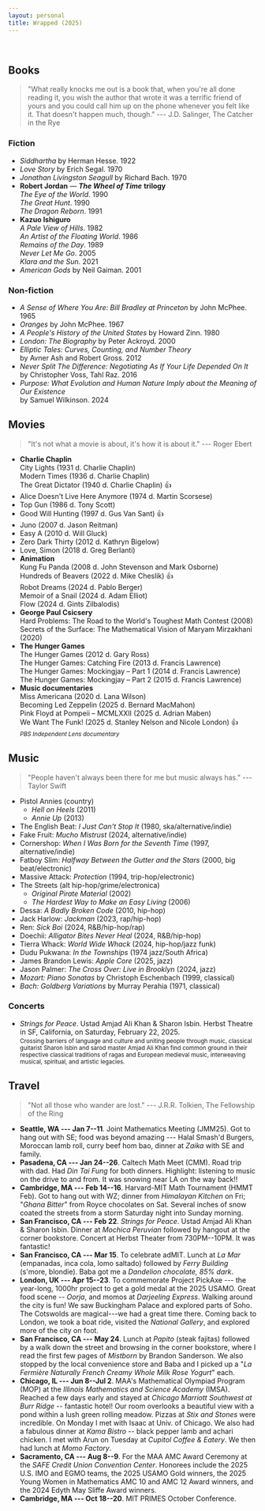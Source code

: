 ```yaml
---
layout: personal
title: Wrapped (2025)
---
```

<br>

## Books

> "What really knocks me out is a book that, when you're all done reading it, you wish the author that wrote it was a terrific friend of yours and you could call him up on the phone whenever you felt like it. That doesn't happen much, though." --- J.D. Salinger, The Catcher in the Rye

### Fiction
- *Siddhartha* by Herman Hesse. 1922
- *Love Story* by Erich Segal. 1970
- *Jonathan Livingston Seagull* by Richard Bach. 1970
- **Robert Jordan** &mdash; ***The Wheel of Time*** **trilogy**  <br>
  *The Eye of the World*. 1990 <br>
  *The Great Hunt*. 1990 <br>
  *The Dragon Reborn*. 1991
- **Kazuo Ishiguro** <br>
  *A Pale View of Hills*. 1982 <br>
  *An Artist of the Floating World*. 1986 <br>
  *Remains of the Day*. 1989 <br>
  *Never Let Me Go*. 2005 <br>
  *Klara and the Sun*. 2021
- *American Gods* by Neil Gaiman. 2001

### Non-fiction
- *A Sense of Where You Are: Bill Bradley at Princeton* by John McPhee. 1965
- *Oranges* by John McPhee. 1967
- *A People's History of the United States* by Howard Zinn. 1980
- *London: The Biography* by Peter Ackroyd. 2000
- *Elliptic Tales: Curves, Counting, and Number Theory* <br> by Avner Ash and Robert Gross. 2012
- *Never Split The Difference: Negotiating As If Your Life Depended On It* <br> by Christopher Voss, Tahl Raz. 2016
- *Purpose: What Evolution and Human Nature Imply about the Meaning of Our Existence* <br> by Samuel Wilkinson. 2024

## Movies

> "It's not what a movie is about, it's how it is about it." --- Roger Ebert 

- **Charlie Chaplin** <br>
  City Lights (1931 d. Charlie Chaplin) <br>
  Modern Times (1936 d. Charlie Chaplin) <br>
  The Great Dictator (1940 d. Charlie Chaplin)  👍
- Alice Doesn't Live Here Anymore (1974 d. Martin Scorsese)
- Top Gun (1986 d. Tony Scott)
- Good Will Hunting (1997 d. Gus Van Sant)  👍
- Juno (2007 d. Jason Reitman)
- Easy A (2010 d. Will Gluck)
- Zero Dark Thirty (2012 d. Kathryn Bigelow)
- Love, Simon (2018 d. Greg Berlanti)
- **Animation** <br>
  Kung Fu Panda (2008 d. John Stevenson and Mark Osborne) <br>
  Hundreds of Beavers (2022 d. Mike Cheslik) 👍  <br>
  Robot Dreams (2024 d. Pablo Berger) <br>
  Memoir of a Snail (2024 d. Adam Elliot) <br>
  Flow (2024 d. Gints Zilbalodis) <br>
- **George Paul Csicsery** <br>
  Hard Problems: The Road to the World's Toughest Math Contest (2008) <br>
  Secrets of the Surface: The Mathematical Vision of Maryam Mirzakhani (2020)
- **The Hunger Games** <br>
  The Hunger Games (2012 d. Gary Ross) <br>
  The Hunger Games: Catching Fire (2013 d. Francis Lawrence) <br>
  The Hunger Games: Mockingjay – Part 1 (2014 d. Francis Lawrence) <br>
  The Hunger Games: Mockingjay – Part 2 (2015 d. Francis Lawrence)
- **Music documentaries** <br>
  Miss Americana (2020 d. Lana Wilson) <br>
  Becoming Led Zeppelin (2025 d. Bernard MacMahon) <br>
  Pink Floyd at Pompeii – MCMLXXII (2025 d. Adrian Maben) <br>
  We Want The Funk! (2025 d. Stanley Nelson and Nicole London) 👍 <br> <small>_PBS Independent Lens documentary_</small>



## Music 

> "People haven't always been there for me but music always has." --- Taylor Swift

- Pistol Annies (country)
  - *Hell on Heels* (2011)
  - *Annie Up* (2013) 
- The English Beat: *I Just Can't Stop It* (1980, ska/alternative/indie)
- Fake Fruit: *Mucho Mistrust* (2024, alternative/indie)
- Cornershop: *When I Was Born for the Seventh Time* (1997, alternative/indie)
- Fatboy Slim: *Halfway Between the Gutter and the Stars*  (2000, big beat/electronic)
- Massive Attack: *Protection* (1994, trip-hop/electronic)
- The Streets (alt hip-hop/grime/electronica)
  - *Original Pirate Material* (2002)
  - *The Hardest Way to Make an Easy Living* (2006)
- Dessa: *A Badly Broken Code* (2010, hip-hop)
- Jack Harlow: *Jackman* (2023, rap/hip-hop)
- Ren: *Sick Boi* (2024, R&B/hip-hop/rap)
- Doechii: *Alligator Bites Never Heal* (2024, R&B/hip-hop)
- Tierra Whack: *World Wide Whack* (2024, hip-hop/jazz funk)
- Dudu Pukwana: *In the Townships* (1974 jazz/South Africa)
- James Brandon Lewis: *Apple Core* (2025, jazz)
- Jason Palmer: _The Cross Over: Live in Brooklyn_ (2024, jazz)
- *Mozart: Piano Sonatas* by Christoph Eschenbach (1999, classical)
- *Bach: Goldberg Variations* by Murray Perahia (1971, classical)
  

### Concerts

- *Strings for Peace*. Ustad Amjad Ali Khan & Sharon Isbin. Herbst Theatre in SF, California, on Saturday, February 22, 2025. <br> <small>Crossing barriers of language and culture and uniting people through music, classical guitarist Sharon Isbin and sarod master Amjad Ali Khan find common ground in their respective classical traditions of ragas and European medieval music, interweaving musical, spiritual, and artistic legacies.</small>


## Travel

> "Not all those who wander are lost." --- J.R.R. Tolkien, The Fellowship of the Ring

- **Seattle, WA --- Jan 7--11**. Joint Mathematics Meeting (JMM25). Got to hang out with SE; food was beyond amazing --- Halal Smash'd Burgers, Moroccan lamb roll, curry beef hom bao, dinner at *Zaika* with SE and family.
- **Pasadena, CA --- Jan 24--26**. Caltech Math Meet (CMM). Road trip with dad. Had *Din Tai Fung* for both dinners. Highlight: listening to music on the drive to and from. It was snowing near LA on the way back!!
- **Cambridge, MA --- Feb 14--16**. Harvard-MIT Math Tournament (HMMT Feb). Got to hang out with WZ; dinner from *Himalayan Kitchen* on Fri; "*Ghana Bitter*" from Royce chocolates on Sat. Several inches of snow coated the streets from a storm Saturday night into Sunday morning.
- **San Francisco, CA --- Feb 22**. *Strings for Peace*. Ustad Amjad Ali Khan & Sharon Isbin. Dinner at *Mochica Peruvian* followed by hangout at the corner bookstore. Concert at Herbst Theater from 730PM--10PM. It was fantastic!
- **San Francisco, CA --- Mar 15**. To celebrate adMIT. Lunch at *La Mar* (empanadas, inca cola, lomo saltado) followed by _Ferry Building_ (s'more, blondie). Baba got me a *Dandelion chocolate, 85% dark*.
- **London, UK --- Apr 15--23**. To commemorate Project PickAxe --- the year-long, 1000hr project to get a gold medal at the 2025 USAMO. Great food scene -- _Oorja_, and momos at _Darjeeling Express_. Walking around the city is fun! We saw Buckingham Palace and explored parts of Soho. The Cotswolds are magical---we had a great time there. Coming back to London, we took a boat ride, visited the _National Gallery_, and explored more of the city on foot.
- **San Francisco, CA --- May 24**. Lunch at *Papito* (steak fajitas) followed by a walk down the street and browsing in the corner bookstore, where I read the first few pages of *Mistborn* by Brandon Sanderson. We also stopped by the local convenience store and Baba and I picked up a "*La Fermière Naturally French Creamy Whole Milk Rose Yogurt*" each.  
- **Chicago, IL --- Jun 8--Jul 2**. MAA's Mathematical Olympiad Program (MOP) at the *Illinois Mathematics and Science Academy* (IMSA). Reached a few days early and stayed at *Chicago Marriott Southwest at Burr Ridge* -- fantastic hotel! Our room overlooks a beautiful view with a pond within a lush green rolling meadow. Pizzas at _Stix and Stones_ were incredible. On Monday I met with Isaac at Univ. of Chicago. We also had a fabulous dinner at *Kama Bistro* -- black pepper lamb and achari chicken. I met with Arun on Tuesday at *Cupitol Coffee & Eatery*. We then had lunch at *Momo Factory*.
- **Sacramento, CA --- Aug 8--9**. For the MAA AMC Award Ceremony at the *SAFE Credit Union Convention Center*. Honorees include the 2025 U.S. IMO and EGMO teams, the 2025 USAMO Gold winners, the 2025 Young Women in Mathematics AMC 10 and AMC 12 Award winners, and the 2024 Edyth May Sliffe Award winners.
- **Cambridge, MA --- Oct 18--20**. MIT PRIMES October Conference.
